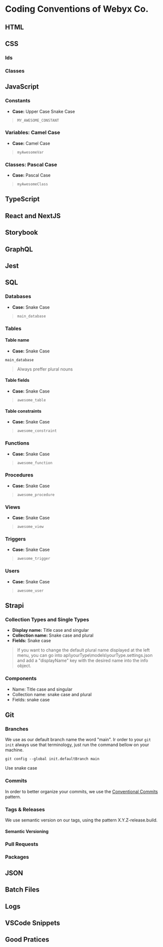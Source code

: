 # Coding Conventions of Webyx Co.

## HTML

## CSS

### Ids

### Classes

## JavaScript

### Constants
- **Case:** Upper Case Snake Case

> `MY_AWESOME_CONSTANT`
    
### Variables: Camel Case
- **Case:** Camel Case

> `myAwesomeVar`
    
### Classes: Pascal Case
- **Case:** Pascal Case

> `myAwesomeClass`
    
    
## TypeScript

## React and NextJS

## Storybook

## GraphQL

## Jest

## SQL
### Databases

- **Case:** Snake Case

> `main_database`

### Tables

#### Table name

- **Case:** Snake Case

```main_database```

> Always preffer plural nouns

#### Table fields

- **Case:** Snake Case

> `awesome_table`

#### Table constraints

- **Case:** Snake Case

> `awesome_constraint`

### Functions

- **Case:** Snake Case

> `awesome_function`

### Procedures

- **Case:** Snake Case

> `awesome_procedure`

### Views

- **Case:** Snake Case

> `awesome_view`

### Triggers

- **Case:** Snake Case

> `awesome_trigger`

### Users

- **Case:** Snake Case

> `awesome_user`

## Strapi
### Collection Types and Single Types
- **Display name:** Title case and singular
- **Collection name:** Snake case and plural
- **Fields:** Snake case

> If you want to change the default plural name displayed at the left menu, you can go into api\yourType\models\yourType.settings.json and add a "displayName" key with the desired name into the info object.

### Components
- Name: Title case and singular
- Collection name: snake case and plural
- Fields: snake case

## Git
### Branches
We use as our default branch name the word "main". Ir order to your `git init` always use that terminology, just run the command bellow on your machine.

```git config --global init.defaultBranch main```

Use snake case

### Commits
In order to better organize your commits, we use the [Conventional Commits](https://www.conventionalcommits.org/en/v1.0.0/) pattern.

### Tags & Releases
We use semantic version on our tags, using the pattern X.Y.Z-release.build.

#### Semantic Versioning
### Pull Requests
### Packages

## JSON

## Batch Files

## Logs

## VSCode Snippets

## Good Pratices
<!--stackedit_data:
eyJoaXN0b3J5IjpbLTcxNDE1NzE1OSwtODcwMzY3MDE5XX0=
-->